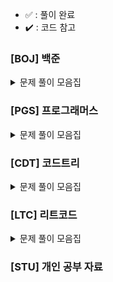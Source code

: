 - ✅ : 풀이 완료
- ✔️ : 코드 참고

### [BOJ] 백준

<details>
	<summary>문제 풀이 모음집</summary>
  </br>
  
  |코드 번호|이름|난이도|풀이 코드|풀이 시간|풀이 유형|상태|
  |:------:|:------|:------:|:------|:------|:------|:------:|
  |**_9012_**|[괄호](https://www.acmicpc.net/problem/9012)|실버 4|[9012_괄호.py](./[BOJ]/9012_괄호.py)|00:00:00.00|`자료 구조` `스택`|✅|
  |**_10845_**|[큐](https://www.acmicpc.net/problem/10845)|실버 4|[10845_큐.py](./[BOJ]/10845_큐.py)| 00:25:45.65|`자료 구조` `큐`|✅|
  |**_1966_**|[프린터 큐](https://www.acmicpc.net/problem/1966)|실버 3|[1966_프린터큐.py](./[BOJ]/1966_프린터큐.py)|00:43:12.57|`자료 구조` `시뮬레이션` `큐`|✅|
  |**_11279_**|[최대 힙](https://www.acmicpc.net/problem/11279)|실버 2|[11279_최대힙.py](./[BOJ]/11279_최대힙.py)|00:21:44.68|`자료 구조` `우선순위 큐`|✅|
  |**_2178_**|[미로 탐색](https://www.acmicpc.net/problem/2178)|실버 1|[2178_미로탐색.py](./[BOJ]/2178_미로탐색.py)|00:55:00.00|`BFS`|✔️|
  |**_10799_**|[쇠 막대기](https://www.acmicpc.net/problem/10799)|실버 2|[10799_쇠막대기.py](./[BOJ]/10799_쇠막대기.py)|00:32:38.23|`자료 구조` `스택`|✅|
  |**_2504_**|[괄호의 값](https://www.acmicpc.net/problem/2504)|골드 5|[2504_괄호의값.py](./[BOJ]/2504_괄호의값.py)|01:21:07.09|`자료 구조` `스택`|✔️|
  |**_1158_**|[요세푸스 문제](https://www.acmicpc.net/problem/1158)|실버 4|[1158_요세푸스문제.py](./[BOJ]/1158_요세푸스문제.py)|00:27:52.17|`자료 구조` `큐`|✅|
  |**_1874_**|[스택 수열](https://www.acmicpc.net/problem/1874)|실버 2|[1874_스택수열.py](./[BOJ]/1874_스택수열.py)|00:48:17.79|`자료 구조` `스택`|✅|
  |**_1260_**|[DFS와 BFS](https://www.acmicpc.net/problem/1260)|실버 2|[1260_DFS와BFS.py](./[BOJ]/1260_DFS와BFS.py)|00:37:50.13|`DFS` `BFS`|✅|
  |**_21922_**|[학부 연구생 민상](https://www.acmicpc.net/problem/21922)|골드 5|[21922_학부연구생민상.py](./[BOJ]/21922_학부연구생민상.py)|01:55:29.28 |`BFS` `시뮬레이션`|✅|
  |**_9663_**|[N-Queen](https://www.acmicpc.net/problem/9663)|골드 4|[9663_N-Queen.py](./[BOJ]/9663_N-Queen.py)|02:00:00.00|`브루트포스 알고리즘` `백트래킹`|✔️|
  |**_2606_**|[바이러스](https://www.acmicpc.net/problem/2606)|실버 3|[2606_바이러스.py](./[BOJ]/2606_바이러스.py)|00:29:03.63|`BFS`|✅|
  |**_1012_**|[유기농 배추](https://www.acmicpc.net/problem/1012)|실버 2|[1012_유기농배추.py](./[BOJ]/1012_유기농배추.py)|01:03:09.25|`BFS`|✔️|
  |**_15649_**|[N과 M(1)](https://www.acmicpc.net/problem/15649)|실버 3|[15649_N과M(1).py](./[BOJ]/15649_N과M(1).py)|00:29:03.63|`백트래킹`|✅|
  |**_10971_**|[외판원 순회2](https://www.acmicpc.net/problem/10971)|실버 2|[10971_외판원순회2.py](./[BOJ]/10971_외판원순회2.py)|01:12:00.00|`브루트포스 알고리즘` `백트래킹`|✔️|
  |**_14712_**|[넴모넴모(Easy)](https://www.acmicpc.net/problem/14712)|골드 5|[14712_넴모넴모(Easy).py](./[BOJ]/14712_넴모넴모(Easy).py)|01:57:58.29|`브루트포스 알고리즘` `백트래킹`|✔️(pypy3 통과)|
  |**_10815_**|[숫자 카드](https://www.acmicpc.net/problem/10815)|실버 5|[10815_숫자카드.py](./[BOJ]/10815_숫자카드.py)|00:32:15.33|`정렬` `이분 탐색`|✅|
  |**_19637_**|[IF문 좀 대신 써줘](https://www.acmicpc.net/problem/19637)|실버 3|[19637_IF문좀대신써줘.py](./[BOJ]/19637_IF문좀대신써줘.py)|00:58:39.62|`이분 탐색`|✅|
  |**_2343_**|[기타 레슨](https://www.acmicpc.net/problem/2343)|실버 1|[2343_기타레슨.py](./[BOJ]/2343_기타레슨.py)|01:30:08.96|`이분 탐색`|✔️|
  |**_1927_**|[최소 힙](https://www.acmicpc.net/problem/1927)|실버 2|[1927_최소힙.py](./[BOJ]/1927_최소힙.py)|00:09:20.02|`자료구조` `우선순위 큐`|✅|
  |**_1789_**|[수들의 합](https://www.acmicpc.net/problem/1789)|실버 5|[1789_수들의합.py](./[BOJ]/1789_수들의합.py)|00:33:12.86|`그리디 알고리즘`|✅|
  |**_2417_**|[정수 제곱근](https://www.acmicpc.net/problem/2417)|실버 4|[2417_정수제곱근.py](./[BOJ]/2417_정수제곱근.py)|01:20:11.53|`이분 탐색`|✅|
  |**_14916_**|[거스름돈](https://www.acmicpc.net/problem/14916)|실버 5|[14916_거스름돈.py](./[BOJ]/14916_거스름돈.py)|00:45:51.43|`동적프로그래밍` `그리디 알고리즘`|✅|
  |**_1010_**|[다리 놓기](https://www.acmicpc.net/problem/1010)|실버 5|[1010_다리놓기.py](./[BOJ]/1010_다리놓기.py)|00:34:47.10|`동적프로그래밍`|✅|
  |**_22871_**|[징검다리 건너기 (large)](https://www.acmicpc.net/problem/22871)|실버 1|[22871_징검다리건너기(large).py](./[BOJ]/22871_징검다리건너기(large).py)|02:00:00.00|`동적프로그래밍` `이분 탐색`|✔️|
  |**_12865_**|[평범한 배낭](https://www.acmicpc.net/problem/12865)|골드 5|[12865_평범한배낭.py](./[BOJ]/12865_평범한배낭.py)|01:04.14.58|`동적프로그래밍`|✔️|
  |**_1931_**|[회의실 배정](https://www.acmicpc.net/problem/1931)|골드 5|[1931_회의실배정.py](./[BOJ]/1931_회의실배정.py)|01:04.14.58|`그리디 알고리즘` `정렬`|✅|
  |**_2839_**|[설탕 배달](https://www.acmicpc.net/problem/2839)|실버 4|[2839_설탕배달.py](./[BOJ]/2839_설탕배달.py)|00:37.48.18|`동적프로그래밍` `그리디 알고리즘`|✅|
  |**_19598_**|[최소 회의실 개수](https://www.acmicpc.net/problem/19598)|골드 5|[19598_최소회의실개수.py](./[BOJ]/19598_최소회의실개수.py)|01:18.14.17|`그리디 알고리즘` `정렬` `우선순위 큐`|✅|
  |**_1463_**|[1로 만들기](https://www.acmicpc.net/problem/1463)|실버 3|[1463_1로만들기.py](./[BOJ]/1463_1로만들기.py)|00:34:01.25|`동적프로그래밍`|✅|
  |**_15486_**|[퇴사2](https://www.acmicpc.net/problem/15486)|골드 5|[15486_퇴사2.py](./[BOJ]/15486_퇴사2.py)|01:13:04.50|`동적프로그래밍`|✅|
  |**_12852_**|[1로 만들기2](https://www.acmicpc.net/problem/12852)|실버 1|[12852_1로만들기2.py](./[BOJ]/12852_1로만들기2.py)|00:55:08.40|`동적프로그래밍`|✅|
  |**_20436_**|[ZOAC3](https://www.acmicpc.net/problem/20436)|실버 4|[20436_ZOAC3.py](./[BOJ]/20436_ZOAC3.py)|00:49:28.07|`구현` `시뮬레이션`|✅|
  |**_18352_**|[특정 거리의 도시 찾기](https://www.acmicpc.net/problem/18352)|실버 2|[18352_특정거리의도시찾기.py](./[BOJ]/18352_특정거리의도시찾기.py)|01:09:42.52|`BFS` `다익스트라`|✅|
  |**_11403_**|[경로 찾기](https://www.acmicpc.net/problem/11403)|실버 1|[11403_경로찾기.py](./[BOJ]/11403_경로찾기.py)|00:51:26.15|`BFS` `최단 경로`|✅|
  |**_14503_**|[로봇 청소기](https://www.acmicpc.net/problem/14503)|골드 5|[14503_로봇청소기.py](./[BOJ]/14503_로봇청소기.py)|01:07:24.05|`구현` `시뮬레이션`|✅|
  |**_20165_**|[인내의 도미노 장인 호석](https://www.acmicpc.net/problem/20165)|골드 5|[20165_인내의도미노장인호석.py](./[BOJ]/20165_인내의도미노장인호석.py)|01:16:41.16|`구현` `시뮬레이션`|✅|
  |**_12933_**|[오리](https://www.acmicpc.net/problem/12933)|실버 2|[12933_오리.py](./[BOJ]/12933_오리.py)|01:47:30.86|`그리디` `문자열`|✔️|
  |**_14940_**|[쉬운 최단거리](https://www.acmicpc.net/problem/14940)|실버 1|[14940_쉬운최단거리.py](./[BOJ]/14940_쉬운최단거리.py)|00:50:18.08|`BFS`|✅|
</details>

### [PGS] 프로그래머스

<details>
	<summary>문제 풀이 모음집</summary>
  </br>
  
  |코드 번호|이름|난이도|풀이 코드|풀이 시간|풀이 유형|상태|
  |:------:|:------|:------:|:------|:------|:------|:------:|
  |**_92343_**|[양과 늑대](https://school.programmers.co.kr/learn/courses/30/lessons/92343)|Lv 3|[92343_양과늑대.py](./[PGS]/92343_양과늑대.py)|01:02:40.45|`완전 탐색` `백트래킹`|✅|
  |**_42584_**|[주식 가격](https://school.programmers.co.kr/learn/courses/30/lessons/42584)|Lv 2|[42584_주식가격.py](./[PGS]/42584_주식가격.py)|00:32:04.89|`스택` `큐`|✅|
  |**_42626_**|[더 맵게](https://school.programmers.co.kr/learn/courses/30/lessons/42626)|Lv 2|[42626_더맵게.py](./[PGS]/42626_더맵게.py)|00:20:48.97|`힙`|✅|
  |**_84021_**|[퍼즐 조각 채우기](https://school.programmers.co.kr/learn/courses/30/lessons/84021)|Lv 3|[84021_퍼즐조각채우기.py](./[PGS]/84021_퍼즐조각채우기.py)|02:00:00.00|`BFS` `구현`|✅|
</details>

### [CDT] 코드트리

<details>
	<summary>문제 풀이 모음집</summary>
  </br>
  
  |코드 번호|이름|난이도|풀이 코드|풀이 시간|풀이 유형|상태|
  |:------:|:------|:------:|:------|:------|:------|:------:|
  |**__**|[색깔 폭탄](https://www.codetree.ai/ko/frequent-problems/problems/colored-bomb/description)|L14|[202100002_색깔폭탄.py](./[CDT]/202100002_색깔폭탄.py)|00:00:00.00|`시뮬레이션` `BFS`||
</details>

### [LTC] 리트코드

<details>
	<summary>문제 풀이 모음집</summary>
  </br>
  
  |코드 번호|이름|난이도|풀이 코드|풀이 시간|풀이 유형|상태|
  |:------:|:------|:------:|:------|:------|:------|:------:|
</details>

### [STU] 개인 공부 자료
